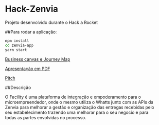 # Hack-Zenvia
Projeto desenvolvido durante o Hack a Rocket

##Para rodar a aplicação:
```bash
npm install
cd zenvia-app
yarn start
```


[Business canvas e Journey Map](https://miro.com/app/board/o9J_kohSpGs=/)

[Apresentação em PDF](https://cdn.discordapp.com/attachments/733476206925578310/734561870106853376/FACILITY_5.pdf)

[Pitch]()

##Descrição

O Facility é uma plataforma de integração e empoderamento para o microempreendedor, onde o mesmo utiliza o Whatts junto com as APIs da Zenvia para melhorar a gestão e organização das entregas recebidas pelo seu estabelecimento trazendo uma melhorar para o seu negocio e para todas as partes envolvidas no processo.